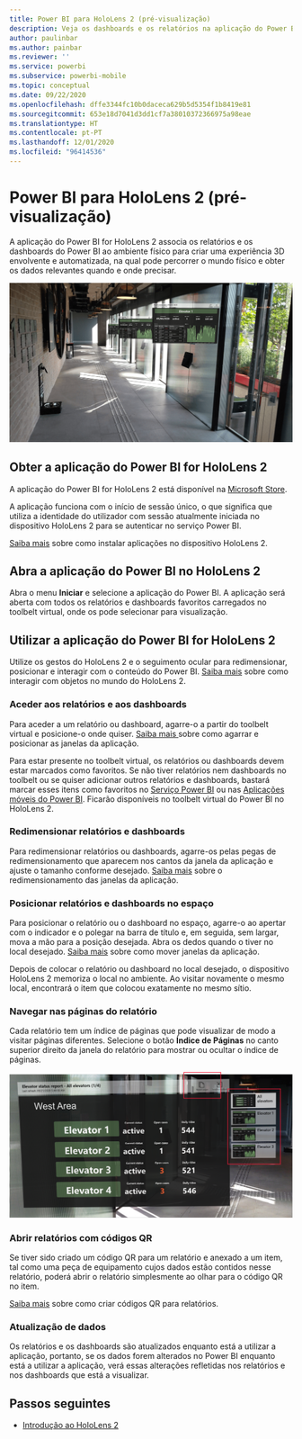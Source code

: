 ```yaml
---
title: Power BI para HoloLens 2 (pré-visualização)
description: Veja os dashboards e os relatórios na aplicação do Power BI for HoloLens 2.
author: paulinbar
ms.author: painbar
ms.reviewer: ''
ms.service: powerbi
ms.subservice: powerbi-mobile
ms.topic: conceptual
ms.date: 09/22/2020
ms.openlocfilehash: dffe3344fc10b0daceca629b5d5354f1b8419e81
ms.sourcegitcommit: 653e18d7041d3dd1cf7a38010372366975a98eae
ms.translationtype: HT
ms.contentlocale: pt-PT
ms.lasthandoff: 12/01/2020
ms.locfileid: "96414536"
---
```

# <a name="power-bi-for-hololens-2-preview"></a>Power BI para HoloLens 2 (pré-visualização)
A aplicação do Power BI for HoloLens 2 associa os relatórios e os dashboards do Power BI ao ambiente físico para criar uma experiência 3D envolvente e automatizada, na qual pode percorrer o mundo físico e obter os dados relevantes quando e onde precisar.

![Imagem do HoloLens 2 a mostrar relatórios flutuantes do Power BI.](media/mobile-hololens2-app/power-bi-hololens2-floating-reports.png)

## <a name="get-the-power-bi-app-for-hololens-2"></a>Obter a aplicação do Power BI for HoloLens 2 

A aplicação do Power BI for HoloLens 2 está disponível na [Microsoft Store](https://go.microsoft.com/fwlink/?linkid=526478).

A aplicação funciona com o início de sessão único, o que significa que utiliza a identidade do utilizador com sessão atualmente iniciada no dispositivo HoloLens 2 para se autenticar no serviço Power BI.

[Saiba mais](/hololens/holographic-store-apps) sobre como instalar aplicações no dispositivo HoloLens 2.

## <a name="open-the-power-bi-app-on-your-hololens-2"></a>Abra a aplicação do Power BI no HoloLens 2

Abra o menu **Iniciar** e selecione a aplicação do Power BI. A aplicação será aberta com todos os relatórios e dashboards favoritos carregados no toolbelt virtual, onde os pode selecionar para visualização.

## <a name="using-the-power-bi-app-for-hololens-2"></a>Utilizar a aplicação do Power BI for HoloLens 2

Utilize os gestos do HoloLens 2 e o seguimento ocular para redimensionar, posicionar e interagir com o conteúdo do Power BI. [Saiba mais](/hololens/hololens2-basic-usage) sobre como interagir com objetos no mundo do HoloLens 2.

### <a name="access-reports-and-dashboards"></a>Aceder aos relatórios e aos dashboards

Para aceder a um relatório ou dashboard, agarre-o a partir do toolbelt virtual e posicione-o onde quiser. [Saiba mais ](/hololens/hololens2-basic-usage#moving-holograms) sobre como agarrar e posicionar as janelas da aplicação.

Para estar presente no toolbelt virtual, os relatórios ou dashboards devem estar marcados como favoritos. Se não tiver relatórios nem dashboards no toolbelt ou se quiser adicionar outros relatórios e dashboards, bastará marcar esses itens como favoritos no [Serviço Power BI](../end-user-favorite.md) ou nas [Aplicações móveis do Power BI](mobile-apps-favorites.md). Ficarão disponíveis no toolbelt virtual do Power BI no HoloLens 2.

### <a name="resize-reports-and-dashboards"></a>Redimensionar relatórios e dashboards

Para redimensionar relatórios ou dashboards, agarre-os pelas pegas de redimensionamento que aparecem nos cantos da janela da aplicação e ajuste o tamanho conforme desejado. [Saiba mais](/hololens/hololens2-basic-usage#resizing-holograms) sobre o redimensionamento das janelas da aplicação.

### <a name="position-reports-and-dashboards-in-space"></a>Posicionar relatórios e dashboards no espaço

Para posicionar o relatório ou o dashboard no espaço, agarre-o ao apertar com o indicador e o polegar na barra de título e, em seguida, sem largar, mova a mão para a posição desejada. Abra os dedos quando o tiver no local desejado. [Saiba mais](/hololens/hololens2-basic-usage#moving-holograms) sobre como mover janelas da aplicação.

Depois de colocar o relatório ou dashboard no local desejado, o dispositivo HoloLens 2 memoriza o local no ambiente. Ao visitar novamente o mesmo local, encontrará o item que colocou exatamente no mesmo sítio.

### <a name="browse-report-pages"></a>Navegar nas páginas do relatório

Cada relatório tem um índice de páginas que pode visualizar de modo a visitar páginas diferentes. Selecione o botão **Índice de Páginas** no canto superior direito da janela do relatório para mostrar ou ocultar o índice de páginas.

![Imagem a mostrar o índice de páginas do relatório no Power BI for HoloLens 2](media/mobile-hololens2-app/power-bi-hololens2-browse-report-pages.png)

### <a name="open-reports-with-qr-codes"></a>Abrir relatórios com códigos QR

Se tiver sido criado um código QR para um relatório e anexado a um item, tal como uma peça de equipamento cujos dados estão contidos nesse relatório, poderá abrir o relatório simplesmente ao olhar para o código QR no item.

[Saiba mais](../../create-reports/service-create-qr-code-for-report.md) sobre como criar códigos QR para relatórios.

### <a name="data-refresh"></a>Atualização de dados

Os relatórios e os dashboards são atualizados enquanto está a utilizar a aplicação, portanto, se os dados forem alterados no Power BI enquanto está a utilizar a aplicação, verá essas alterações refletidas nos relatórios e nos dashboards que está a visualizar.

## <a name="next-steps"></a>Passos seguintes

* [Introdução ao HoloLens 2](/hololens/hololens2-basic-usage)
